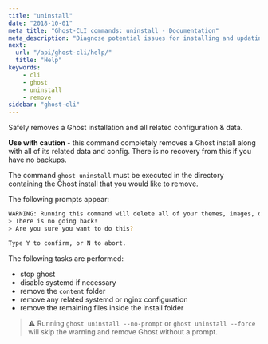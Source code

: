 ```yaml
---
title: "uninstall"
date: "2018-10-01"
meta_title: "Ghost-CLI commands: uninstall - Documentation"
meta_description: "Diagnose potential issues for installing and updating Ghost using a single command in the Ghost-CLI tool."
next:
  url: "/api/ghost-cli/help/"
  title: "Help"
keywords:
    - cli
    - ghost
    - uninstall
    - remove
sidebar: "ghost-cli"
---
```


Safely removes a Ghost installation and all related configuration & data.

**Use with caution** - this command completely removes a Ghost install along with all of its related data and config. There is no recovery from this if you have no backups. 

The command `ghost uninstall` must be executed in the directory containing the Ghost install that you would like to remove. 

The following prompts appear: 

```bash
WARNING: Running this command will delete all of your themes, images, data, and any files related to this Ghost instance!`
> There is no going back!
> Are you sure you want to do this?

Type Y to confirm, or N to abort.
```

The following tasks are performed:

- stop ghost
- disable systemd if necessary
- remove the `content` folder
- remove any related systemd or nginx configuration
- remove the remaining files inside the install folder

> ⚠ Running `ghost uninstall --no-prompt` or `ghost uninstall --force` will skip the warning and remove Ghost without a prompt.
